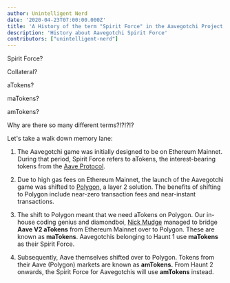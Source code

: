```yaml
---
author: Unintelligent Nerd
date: '2020-04-23T07:00:00.000Z'
title: 'A History of the term "Spirit Force" in the Aavegotchi Project'
description: 'History about Aavegotchi Spirit Force'
contributors: ["unintelligent-nerd"]
---
```



Spirit Force?

Collateral?

aTokens?

maTokens?

amTokens?

Why are there so many different terms?!?!?!?

Let's take a walk down memory lane:

1. The Aavegotchi game was initially designed to be on Ethereum Mainnet. During that period, Spirit Force refers to aTokens, the interest-bearing tokens from the [Aave Protocol](https://aave.com).

2. Due to high gas fees on Ethereum Mainnet, the launch of the Aavegotchi game was shifted to [Polygon](/glossary#polygon), a layer 2 solution. The benefits of shifting to Polygon include near-zero transaction fees and near-instant transactions. 

3. The shift to Polygon meant that we need aTokens on Polygon. Our in-house coding genius and diamondboi, [Nick Mudge](/team#nick-mudge) managed to bridge **Aave V2 aTokens** from Ethereum Mainnet over to Polygon. These are known as **maTokens**. Aavegotchis belonging to Haunt 1 use **maTokens** as their Spirit Force.

4. Subsequently, Aave themselves shifted over to Polygon. Tokens from their Aave (Polygon) markets are known as **amTokens.** From Haunt 2 onwards, the Spirit Force for Aavegotchis will use **amTokens** instead.